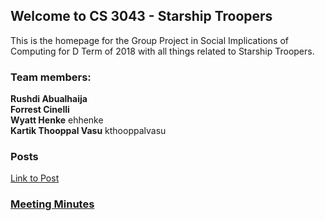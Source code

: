 ## Welcome to CS 3043 - Starship Troopers

This is the homepage for the Group Project in Social Implications of Computing for D Term of 2018 with all things related to Starship Troopers. 

### Team members: 

**Rushdi Abualhaija**   
**Forrest Cinelli**   
**Wyatt Henke**  ehhenke   
**Kartik Thooppal Vasu**  kthooppalvasu  

### Posts
[Link to Post](posts/post.md)

### [Meeting Minutes](meeting_minutes.md)
